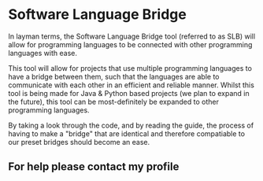 # Software Language Bridge
In layman terms, the Software Language Bridge tool (referred to as SLB) will allow for programming languages to be connected with other programming languages with ease.

This tool will allow for projects that use multiple programming languages to have a bridge between them, such that the languages are able to communicate with each other in an efficient and reliable manner. Whilst this tool is being made for Java & Python based projects (we plan to expand in the future), this tool can be most-definitely be expanded to other programming languages.

By taking a look through the code, and by reading the guide, the process of having to make a "bridge" that are identical and therefore compatiable to our preset bridges should become an ease.

## For help please contact my profile
